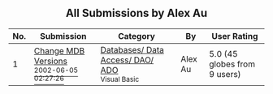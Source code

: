 ﻿<div align="center">

## All Submissions by Alex Au

</div>

No.  | Submission | Category | By   | User Rating
---- | ---------- | -------- | ---- | -----------
1 | [Change MDB Versions<br /><sup>2002-06-05 02:27:26</sup>](https://github.com/Planet-Source-Code/alex-au-change-mdb-versions__1-35604) | [Databases/ Data Access/ DAO/ ADO<br /><sup>Visual Basic</sup>](../ByCategory/databases-data-access-dao-ado__1-6.md) | Alex Au | 5.0 (45 globes from 9 users)
